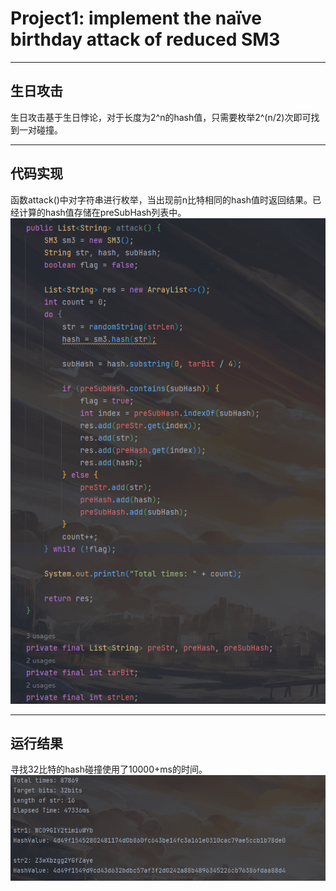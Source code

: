# Project1: implement the naïve birthday attack of reduced SM3

---

## 生日攻击

生日攻击基于生日悖论，对于长度为2^n的hash值，只需要枚举2^(n/2)次即可找到一对碰撞。

---

## 代码实现

函数attack()中对字符串进行枚举，当出现前n比特相同的hash值时返回结果。已经计算的hash值存储在preSubHash列表中。
![Alt text](2.png)

---

## 运行结果

寻找32比特的hash碰撞使用了10000+ms的时间。
![Alt text](1.png)
